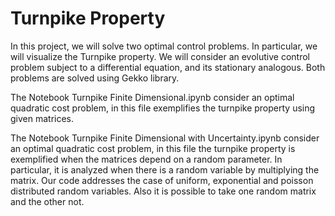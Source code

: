 # Turnpike Property

In this project, we will solve two optimal control problems. In particular, we will visualize the Turnpike property. We will consider an evolutive control
problem subject to a differential equation, and its stationary analogous. Both problems are solved using Gekko library.

The Notebook Turnpike Finite Dimensional.ipynb consider an optimal quadratic cost problem, in this file exemplifies the turnpike property using given matrices.

The Notebook Turnpike Finite Dimensional with Uncertainty.ipynb consider an optimal quadratic cost problem, in this file the turnpike property is exemplified when the matrices depend on a random parameter. In particular, it is analyzed when there is a random variable by multiplying the matrix. Our code addresses the case of uniform, exponential and poisson distributed random variables. Also it is possible to take one random matrix and the other not.
